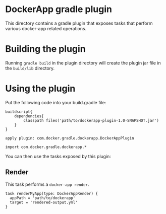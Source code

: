 # DockerApp gradle plugin

This directory contains a gradle plugin that exposes tasks that perform various docker-app related operations.

# Building the plugin

Running `gradle build` in the plugin directory will create the plugin jar file in the `build/lib` directory.

# Using the plugin

Put the following code into your build.gradle file:

    buildscript{
        dependencies{
            classpath files('path/to/dockerapp-plugin-1.0-SNAPSHOT.jar')
        }
    }

    apply plugin: com.docker.gradle.dockerapp.DockerAppPlugin

    import com.docker.gradle.dockerapp.*

You can then use the tasks exposed by this plugin:

## Render

This task performs a `docker-app render`.

    task renderMyApp(type: DockerAppRender) {
      appPath = 'path/to/dockerapp'
      target = 'rendered-output.yml'
    }
